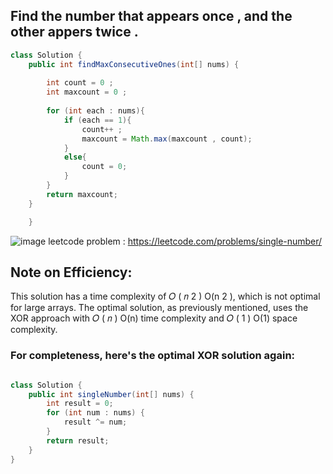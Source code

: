 ## Find the number that appears once  , and the other appers twice .
```java
class Solution {
    public int findMaxConsecutiveOnes(int[] nums) {
       
        int count = 0 ;
        int maxcount = 0 ;
        
        for (int each : nums){
            if (each == 1){
                count++ ;
                maxcount = Math.max(maxcount , count);
            }
            else{
                count = 0;
            }
        }
        return maxcount;
    }

    }
```
![image](https://github.com/user-attachments/assets/89c38e62-18ef-4a6f-bd6c-d109ce596516)
 leetcode problem : https://leetcode.com/problems/single-number/

##  Note on Efficiency:
This solution has a time complexity of 
𝑂
(
𝑛
2
)
O(n 
2
 ), which is not optimal for large arrays. The optimal solution, as previously mentioned, uses the XOR approach with 
𝑂
(
𝑛
)
O(n) time complexity and 
𝑂
(
1
)
O(1) space complexity.

### For completeness, here's the optimal XOR solution again:

```java

class Solution {
    public int singleNumber(int[] nums) {
        int result = 0;
        for (int num : nums) {
            result ^= num;
        }
        return result;
    }
}
```
